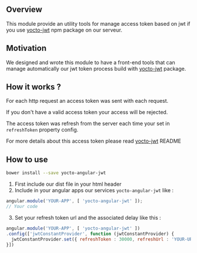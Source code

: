 ## Overview

This module provide an utility tools for manage access token based on jwt
if you use [yocto-jwt](https://www.npmjs.com/package/yocto-jwt) npm package on our serveur.

## Motivation 

We designed and wrote this module to have a front-end tools that can manage automatically our
jwt token process build with [yocto-jwt](https://www.npmjs.com/package/yocto-jwt) package.

## How it works ?

For each http request an access token was sent with each request.

If you don't have a valid access token your access will be rejected.

The access token was refresh from the server each time your set in `refreshToken` property config.

For more details about this access token please read [yocto-jwt](https://www.npmjs.com/package/yocto-jwt) README

## How to use

```bash
bower install --save yocto-angular-jwt
```

1. First include our dist file in your html header
2. Include in your angular apps our services `yocto-angular-jwt` like : 

```javascript
angular.module('YOUR-APP', [ 'yocto-angular-jwt' ]);
// Your code
```
3. Set your refresh token url and the associated delay like this : 

```javascript
angular.module('YOUR-APP', [ 'yocto-angular-jwt' ])
.config(['jwtConstantProvider', function (jwtConstantProvider) {
  jwtConstantProvider.set({ refreshToken : 30000, refreshUrl : 'YOUR-URL', autoStart : true });
}])
```
